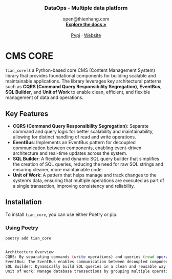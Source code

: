 
<a id="readme-top"></a>


<br />
<div align="center">
  <a href="dev.thienhang.com">
    
  </a>

  <h3 align="center">DataOps - Multiple data platform</h3>

  <p align="center">
    open@thienhang.com
    <br />
    <a href="https://python.thienhang.com"><strong>Explore the docs »</strong></a>
    <br />
    <br />
    <a href="https://pypi.org/project/tian_core/">Pypi</a>
    ·
    <a href="https://open.thienhang.com">Website</a>
  </p>
</div>



# CMS CORE

`tian_core` is a Python-based core CMS (Content Management System) library that provides foundational components for building scalable and maintainable applications. The library leverages key architectural patterns such as **CQRS (Command Query Responsibility Segregation)**, **EventBus**, **SQL Builder**, and **Unit of Work** to enable clean, efficient, and flexible management of data and operations.

## Key Features

- **CQRS (Command Query Responsibility Segregation)**: Separate command and query logic for better scalability and maintainability, allowing for distinct handling of read and write operations.
- **EventBus**: Implements an EventBus pattern for decoupled communication between components, enabling event-driven architecture and real-time updates across the system.
- **SQL Builder**: A flexible and dynamic SQL query builder that simplifies the creation of SQL queries, reducing the need for raw SQL strings and ensuring cleaner, more maintainable code.
- **Unit of Work**: A pattern that helps manage and track changes to the system’s data, ensuring that multiple operations are executed as part of a single transaction, improving consistency and reliability.

## Installation

To install `tian_core`, you can use either Poetry or pip:

### Using Poetry
```bash
poetry add tian_core


Architecture Overview
CQRS: By separating commands (write operations) and queries (read operations), tian_core allows you to design systems where reads and writes can be optimized independently.
EventBus: The EventBus enables communication between decoupled components through events, allowing you to implement event-driven patterns such as eventual consistency and asynchronous processing.
SQL Builder: Dynamically build SQL queries in a clean and reusable way, minimizing the risk of SQL injection and making your code more flexible and maintainable.
Unit of Work: Manage database transactions by grouping multiple operations into a single unit of work, ensuring that operations are either committed or rolled back as a group.